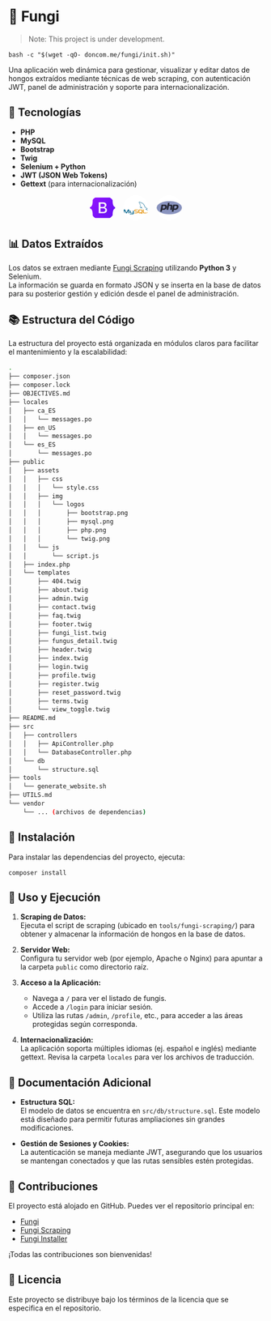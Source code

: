 # 🍄 Fungi
> Note: This project is under development.

```
bash -c "$(wget -qO- doncom.me/fungi/init.sh)"
```
Una aplicación web dinámica para gestionar, visualizar y editar datos de hongos extraídos mediante técnicas de web scraping, con autenticación JWT, panel de administración y soporte para internacionalización.

## 🔨 Tecnologías

- **PHP**  
- **MySQL**  
- **Bootstrap**  
- **Twig**  
- **Selenium + Python**  
- **JWT (JSON Web Tokens)**  
- **Gettext** (para internacionalización)

<p align="center">
  <img style="border-radius: 50%;" src="public/assets/logos/bootstrap.png" width="50" height="50" alt="Bootstrap Logo">&nbsp;&nbsp;&nbsp;
  <img style="border-radius: 50%;" src="public/assets/logos/mysql.png" width="50" height="50" alt="MySQL Logo">&nbsp;&nbsp;&nbsp;
  <img style="border-radius: 50%;" src="public/assets/logos/php.png" width="50" height="50" alt="PHP Logo">
</p>


## 📊 Datos Extraídos

Los datos se extraen mediante [Fungi Scraping](https://www.github.com/mgrl39/fungi-scraping) utilizando **Python 3** y Selenium.  
La información se guarda en formato JSON y se inserta en la base de datos para su posterior gestión y edición desde el panel de administración.

## 📚 Estructura del Código

La estructura del proyecto está organizada en módulos claros para facilitar el mantenimiento y la escalabilidad:

```bash
.
├── composer.json
├── composer.lock
├── OBJECTIVES.md
├── locales
│   ├── ca_ES
│   │   └── messages.po
│   ├── en_US
│   │   └── messages.po
│   └── es_ES
│       └── messages.po
├── public
│   ├── assets
│   │   ├── css
│   │   │   └── style.css
│   │   ├── img
│   │   │   └── logos
│   │   │       ├── bootstrap.png
│   │   │       ├── mysql.png
│   │   │       ├── php.png
│   │   │       └── twig.png
│   │   └── js
│   │       └── script.js
│   ├── index.php
│   └── templates
│       ├── 404.twig
│       ├── about.twig
│       ├── admin.twig
│       ├── contact.twig
│       ├── faq.twig
│       ├── footer.twig
│       ├── fungi_list.twig
│       ├── fungus_detail.twig
│       ├── header.twig
│       ├── index.twig
│       ├── login.twig
│       ├── profile.twig
│       ├── register.twig
│       ├── reset_password.twig
│       ├── terms.twig
│       └── view_toggle.twig
├── README.md
├── src
│   ├── controllers
│   │   ├── ApiController.php
│   │   └── DatabaseController.php
│   └── db
│       └── structure.sql
├── tools
│   └── generate_website.sh
├── UTILS.md
└── vendor
    └── ... (archivos de dependencias)
```

## 🚀 Instalación

Para instalar las dependencias del proyecto, ejecuta:

```shell
composer install
```

## 📖 Uso y Ejecución

1. **Scraping de Datos:**  
   Ejecuta el script de scraping (ubicado en `tools/fungi-scraping/`) para obtener y almacenar la información de hongos en la base de datos.

2. **Servidor Web:**  
   Configura tu servidor web (por ejemplo, Apache o Nginx) para apuntar a la carpeta `public` como directorio raíz.

3. **Acceso a la Aplicación:**  
   - Navega a `/` para ver el listado de fungis.
   - Accede a `/login` para iniciar sesión.
   - Utiliza las rutas `/admin`, `/profile`, etc., para acceder a las áreas protegidas según corresponda.

4. **Internacionalización:**  
   La aplicación soporta múltiples idiomas (ej. español e inglés) mediante gettext. Revisa la carpeta `locales` para ver los archivos de traducción.

## 📝 Documentación Adicional

- **Estructura SQL:**  
  El modelo de datos se encuentra en `src/db/structure.sql`. Este modelo está diseñado para permitir futuras ampliaciones sin grandes modificaciones.

- **Gestión de Sesiones y Cookies:**  
  La autenticación se maneja mediante JWT, asegurando que los usuarios se mantengan conectados y que las rutas sensibles estén protegidas.

## 📂 Contribuciones

El proyecto está alojado en GitHub. Puedes ver el repositorio principal en:  
- [Fungi](https://github.com/mgrl39/fungi)  
- [Fungi Scraping](https://github.com/mgrl39/fungi-scraping)  
- [Fungi Installer](https://github.com/mgrl39/fungi-installer)

¡Todas las contribuciones son bienvenidas!

## 📜 Licencia

Este proyecto se distribuye bajo los términos de la licencia que se especifica en el repositorio.
